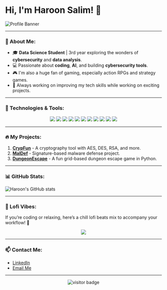 # Hi, I'm Haroon Salim! 👋

![Profile Banner](https://user-images.githubusercontent.com/77579815/132493318-0b660b62-9cb1-4903-9f15-bdfe16dbe599.jpg)


---

### 🌟 About Me:
- 🎓 **Data Science Student** | 3rd year exploring the wonders of **cybersecurity** and **data analysis**.
- 💻 Passionate about **coding**, **AI**, and building **cybersecurity tools**.
- 🎮 I'm also a huge fan of gaming, especially action RPGs and strategy games.
- 🚀 Always working on improving my tech skills while working on exciting projects.
  
---

### 🚀 Technologies & Tools:

<p align="center">
  <img src="https://img.shields.io/badge/C++-00599C?style=for-the-badge&logo=c%2B%2B&logoColor=white" />
  <img src="https://img.shields.io/badge/Python-3776AB?style=for-the-badge&logo=python&logoColor=white" />
  <img src="https://img.shields.io/badge/C%23-239120?style=for-the-badge&logo=c-sharp&logoColor=white" />
  <img src="https://img.shields.io/badge/JavaScript-F7DF1E?style=for-the-badge&logo=javascript&logoColor=black" />
  <img src="https://img.shields.io/badge/HTML5-E34F26?style=for-the-badge&logo=html5&logoColor=white" />
  <img src="https://img.shields.io/badge/CSS3-1572B6?style=for-the-badge&logo=css3&logoColor=white" />
  <img src="https://img.shields.io/badge/Flask-000000?style=for-the-badge&logo=flask&logoColor=white" />
  <img src="https://img.shields.io/badge/SQLite-003B57?style=for-the-badge&logo=sqlite&logoColor=white" />
  <img src="https://img.shields.io/badge/Git-F05032?style=for-the-badge&logo=git&logoColor=white" />
  <img src="https://img.shields.io/badge/VS_Code-007ACC?style=for-the-badge&logo=visual-studio-code&logoColor=white" />
  <img src="https://img.shields.io/badge/Docker-2496ED?style=for-the-badge&logo=docker&logoColor=white" />
</p>

---

### 🔥 My Projects:

1. **[CrypFun](https://github.com/haroonsalim/crypfun)** - A cryptography tool with AES, DES, RSA, and more.
2. **[MalDef](https://github.com/haroonsalim/maldef)** - Signature-based malware defense project.
3. **[DungeonEscape](https://github.com/haroonsalim/dungeonescape)** - A fun grid-based dungeon escape game in Python.

---

### 📊 GitHub Stats:
![Haroon's GitHub stats](https://github-readme-stats.vercel.app/api?username=haroonsalim&show_icons=true&theme=radical)

---

### 🎵 Lofi Vibes:

If you’re coding or relaxing, here’s a chill lofi beats mix to accompany your workflow! 🍃

<div align="center">
  <a href="https://www.youtube.com/watch?v=jfKfPfyJRdk" target="_blank">
    <img src="https://img.shields.io/badge/Listen-LOFI_Mix-FF69B4?style=for-the-badge&logo=youtube&logoColor=white" />
  </a>
</div>

---

### 📫 Contact Me:

- [LinkedIn](https://www.linkedin.com/in/haroonsalim) 
- [Email Me](mailto:haroon.salim@hotmail.com)

---

<div align="center">
  <img src="https://visitor-badge.laobi.icu/badge?page_id=haroonsalim" alt="visitor badge"/> 
</div>

